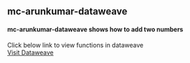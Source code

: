 ## mc-arunkumar-dataweave
####  mc-arunkumar-dataweave shows how to add two numbers


Click below link to view functions in dataweave  
<a href="https://dataweave.mulesoft.com/learn/dataweave">Visit Dataweave</a>
